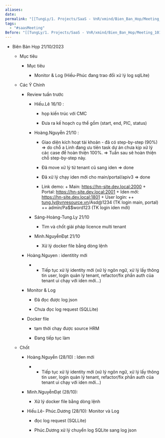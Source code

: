 ```yaml
---
aliases: 
date: 
permalink: "[[TungLy/1. Projects/SaaS - VnR/xmind/Bien_Ban_Hop/Meeting_00]]"
tags:
  - "#saasMeeting"
Before: "[[TungLy/1. Projects/SaaS - VnR/xmind/Bien_Ban_Hop/Meeting_1014]]"
---
```

- Biên Bản Họp 21/10/2023
    
    - Mục tiêu
        
        - Mục tiêu
            
            - Monitor & Log (Hiếu-Phúc đang trao đổi xử lý log sqlLite)
                
    - Các Ý Chính
        
        - Review tuần trước
            
            - Hiếu.Lê 16/10 :
                
                - họp kiến trúc với CMC
                    
                - Đưa ra kế hoạch cụ thể gồm (start, end, PIC, status)
                    
            - Hoàng.Nguyễn 21/10 :
                
                - Giao diện kích hoạt tài khoản - đã có step-by-step (90%) => do chỗ a Linh đang ưu tiên task dự án chưa kịp xử lý các case để hoàn thiện 100%. => Tuần sau sẽ hoàn thiện chỗ step-by-step này.
                    
                - Đã move xử lý từ tenant cũ sang iden => done
                    
                - Đã xử lý chạy iden mới cho main/portal/apiv3 => done
                    
                - Link demo: + Main: https://hn-site.dev.local:2000 + Portal: https://hn-site.dev.local:2001 + Iden mới: https://hn-site.dev.local:1801 + User login: ++ tung.ly@vnresource.vn/Asd@1234 (TK login main, portal) ++ admin/Pa$$word123 (TK login iden mới)
                    
            - Sáng-Hoàng-Tung.Ly 21/10
                
                - Tìm và chốt giải pháp licence multi tenant
                    
            - Minh.NguyễnĐạt 21/10
                
                - Xử lý docker file bằng dòng lệnh
                    
        - Hoàng.Nguyen : identitity mới
            
            - - Tiếp tục xử lý identity mới (xử lý ngôn ngữ, xử lý lấy thông tin user, login quản lý tenant, refactor/fix phần auth của tenant ui chạy với iden mới…)
                
        - Monitor & Log
            
            - Đã đọc được log json
                
            - Chưa đọc log request (SQLLite)
                
        - Docker file
            
            - tạm thời chạy được source HRM
                
            - Đang tiếp tục làm
                
    - Chốt
        
        - Hoàng.Nguyễn (28/10) : Iden mới
            
            - - Tiếp tục xử lý identity mới (xử lý ngôn ngữ, xử lý lấy thông tin user, login quản lý tenant, refactor/fix phần auth của tenant ui chạy với iden mới…)
                
        - Minh.NguyễnĐạt (28/10):
            
            - Xử lý docker file bằng dòng lệnh
                
        - Hiếu.Lê- Phúc.Dương (28/10): Monitor và Log
            
            - đọc log request (SQLLite)
                
            - Phúc.Dương xử lý chuyển log SQLite sang log json